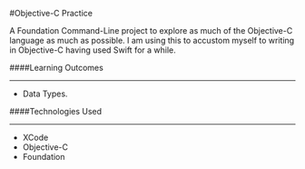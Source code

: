 #Objective-C Practice

A Foundation Command-Line project to explore as much of the Objective-C language as much as possible. I am using this to accustom myself to writing in Objective-C having used Swift for a while.

####Learning Outcomes
____

- Data Types.

####Technologies Used
___

- XCode
- Objective-C
- Foundation